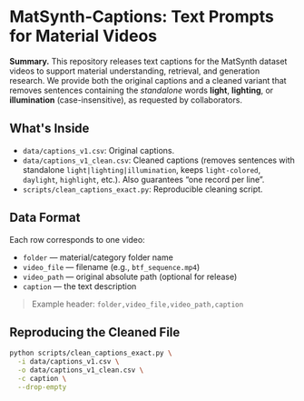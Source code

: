 # MatSynth-Captions: Text Prompts for Material Videos

**Summary.** This repository releases text captions for the MatSynth dataset videos to support material understanding, retrieval, and generation research. We provide both the original captions and a cleaned variant that removes sentences containing the *standalone* words **light**, **lighting**, or **illumination** (case-insensitive), as requested by collaborators.

## What's Inside
- `data/captions_v1.csv`: Original captions.
- `data/captions_v1_clean.csv`: Cleaned captions (removes sentences with standalone `light|lighting|illumination`, keeps `light-colored`, `daylight`, `highlight`, etc.). Also guarantees “one record per line”.
- `scripts/clean_captions_exact.py`: Reproducible cleaning script.

## Data Format
Each row corresponds to one video:
- `folder` — material/category folder name
- `video_file` — filename (e.g., `btf_sequence.mp4`)
- `video_path` — original absolute path (optional for release)
- `caption` — the text description

> Example header: `folder,video_file,video_path,caption`

## Reproducing the Cleaned File
```bash
python scripts/clean_captions_exact.py \
  -i data/captions_v1.csv \
  -o data/captions_v1_clean.csv \
  -c caption \
  --drop-empty
